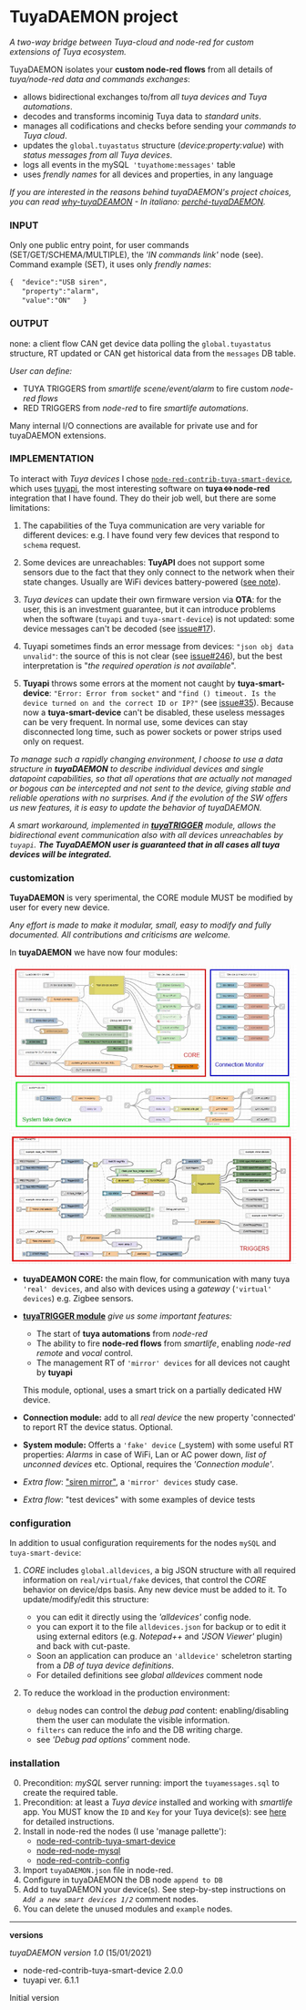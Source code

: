 # TuyaDAEMON project


_A two-way bridge between Tuya-cloud and node-red for custom extensions of Tuya ecosystem._

TuyaDAEMON isolates your **custom node-red flows** from all details of _tuya/node-red data and commands exchanges_:
- allows bidirectional exchanges to/from _all tuya devices and Tuya automations_.
- decodes and transforms incominig Tuya data  to _standard units_.
- manages all codifications and checks before sending your _commands to Tuya cloud_.
- updates the `global.tuyastatus` structure (_device:property:value_) with _status messages from all Tuya devices_.
- logs all events in the mySQL` 'tuyathome:messages'` table 
- uses _frendly names_ for all devices and properties, in any language

_If you are interested in the reasons behind tuyaDAEMON's project choices, you can read [why-tuyaDEAMON](why-tuyaDEAMON.pdf) - In italiano: [perché-tuyaDAEMON](perchè-tuyaDEAMON.pdf)._
### INPUT
  Only one public entry point, for user commands (SET/GET/SCHEMA/MULTIPLE), the _'IN commands link'_ node (see). Command example (SET), it uses only _frendly names_:
  ````
  {  "device":"USB siren",
     "property":"alarm",
     "value":"ON"   }
  ````
  
### OUTPUT
  none: a client flow CAN get device data polling the `global.tuyastatus` structure, RT updated or CAN get historical data from the `messages` DB table.
 
_User can define:_
- TUYA TRIGGERS from _smartlife scene/event/alarm_ to fire custom _node-red flows_
- RED TRIGGERS from _node-red_ to fire _smartlife automations_.

Many internal I/O connections are available for private use and for tuyaDAEMON extensions.

### IMPLEMENTATION

 To interact with _Tuya devices_ I chose [`node-red-contrib-tuya-smart-device`](https://github.com/vinodsr/node-red-contrib-tuya-smart-device), which uses [tuyapi](https://github.com/codetheweb/tuyapi), the most interesting software on **tuya<=>node-red** integration that I have found.
 They do their job well, but there are some limitations:
 
  
  1) The capabilities of the Tuya communication are very variable for different devices: e.g. I have found very few devices that respond to `schema` request.

  2) Some devices are unreachables: **TuyAPI** does not support some sensors due to the fact that they only connect to the network when their state changes. Usually are WiFi devices battery-powered ([see note](https://github.com/codetheweb/tuyapi#-notes)).
 
 3) _Tuya devices_ can update  their own firmware version via **OTA**: for the user, this is an investment guarantee, but it can introduce problems when the software (`tuyapi` and `tuya-smart-device`) is not updated: some device messages can't be decoded (see [issue#17](https://github.com/vinodsr/node-red-contrib-tuya-smart-device/issues/27)).
 
 4) Tuyapi sometimes finds an error message from devices: `"json obj data unvalid"`: the source of this is not clear (see [issue#246](https://github.com/codetheweb/tuyapi/issues/246)), but the best interpretation is "_the required operation is not available_".
 
 5) **Tuyapi** throws some errors at the moment not caught by **tuya-smart-device**: `"Error: Error from socket"` and `"find () timeout. Is the device turned on and the correct ID or IP?"`  (see [issue#35](https://github.com/vinodsr/node-red-contrib-tuya-smart-device/issues/35)).
 Because now a **tuya-smart-device** can't be disabled, these useless messages can be very frequent. In normal use, some devices can stay disconnected long time, such as power sockets or power strips used only on request.

 _To manage such a rapidly changing environment, I choose to use a data structure in **tuyaDAEMON** to describe individual devices and single datapoint capabilities, so that all operations that are actually not managed or bogous can be intercepted and not sent to the device, giving stable and reliable operations with no surprises. And if the evolution of the SW offers us new features, it is easy to update the behavior of tuyaDAEMON._
 
  _A smart workaround, implemented in [**tuyaTRIGGER**](tuyaTRIGGER) module, allows the bidirectional event communication also with all devices unreachables by `tuyapi`._ _**The TuyaDAEMON user is guaranteed that in all cases all tuya devices will be integrated.**_
  
### customization
**TuyaDAEMON** is very sperimental, the CORE module MUST be modified by user for every new device. 
 
 _Any effort is made to make it modular, small, easy to modify and fully documented.
 All contributions and criticisms are welcome._ 
 
 
 In **tuyaDAEMON** we have now four modules:
 
 ![](pics/tuyadaemon01.jpg)
 ![](pics/tuyadaemon02.jpg)
 
 - **tuyaDEAMON CORE:** the main flow, for communication with many tuya `'real' devices`, and also with devices using a _gateway_ (`'virtual' devices`) e.g. Zigbee sensors.
 - [**tuyaTRIGGER module**](tuyaTRIGGER) _give us some important features:_
   - The start of **tuya automations** from _node-red_
   - The ability to fire **node-red flows** from _smartlife_, enabling _node-red remote_ and _vocal_ control.
   - The management RT of `'mirror' devices` for all devices not caught by **tuyapi**
   
   This module, optional, uses a smart trick on a partially dedicated HW device. 
 - **Connection module:** add to all _real device_ the new property 'connected' to report RT the device status. Optional.
 - **System module:** Offerts a `'fake' device` (_system) with some useful RT properties: _Alarms_ in case of WiFi, Lan or AC power down, _list of unconned devices_ etc. 
   Optional, requires the  _'Connection module'_.
 - _Extra flow_: ["siren mirror"](extra), a `'mirror' devices` study case.
 - _Extra flow_: "test devices" with some examples of device tests
 
### configuration

In addition to usual configuration requirements for the nodes `mySQL` and `tuya-smart-device`:
     
1) _CORE_ includes `global.alldevices`, a big JSON structure with all required information on `real/virtual/fake` devices, that control the _CORE_ behavior on device/dps basis. Any new device must be added to it. To update/modify/edit this structure:
    - you can edit it directly using the _'alldevices'_ config node.
    - you can export it to the file `alldevices.json` for backup or to edit it using external editors (e.g. _Notepad++_ and _'JSON Viewer'_ plugin) and back with cut-paste.
    - Soon an application can produce an `'alldevice'` scheletron starting from a _DB of tuya device definitions_.
    - For detailed definitions see _global alldevices_ comment node
    
    
2) To reduce the workload in the production environment:
     - `debug` nodes can control the _debug pad_ content: enabling/disabling them the user can modulate the visible information.
     - `filters` can reduce the info and the DB writing charge. 
     - see _'Debug pad options'_ comment node.
 
 ### installation
   0. Precondition: _mySQL_ server running: import the  `tuyamessages.sql`  to create the required table.
   0. Precondition: at least a _Tuya device_ installed and working with _smartlife_ app. You MUST know the `ID` and `Key` for your Tuya device(s): see [here](https://github.com/codetheweb/tuyapi/blob/master/docs/SETUP.md) for detailed instructions.
   1. Install in node-red the nodes (I use 'manage pallette'): 
        - [node-red-contrib-tuya-smart-device](https://flows.nodered.org/node/node-red-contrib-tuya-smart-device)
        - [node-red-node-mysql](https://flows.nodered.org/node/node-red-node-mysql)
        - [node-red-contrib-config](https://flows.nodered.org/node/node-red-contrib-config)
   2. Import `tuyaDAEMON.json` file in node-red.
   3. Configure in tuyaDAEMON the DB node `append to DB`
   4. Add to tuyaDAEMON your device(s). See step-by-step instructions on _`Add a new smart devices 1/2`_ comment nodes. 
   5. You can delete the unused modules and `example` nodes.
   
--------------------
**versions**

_tuyaDAEMON version 1.0_ (15/01/2021)
- node-red-contrib-tuya-smart-device 2.0.0
- tuyapi ver. 6.1.1

Initial version     
